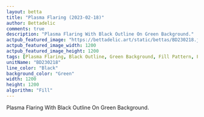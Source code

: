 ```yaml
---
layout: betta
title: "Plasma Flaring (2023-02-18)"
author: Bettadelic
comments: true
description: "Plasma Flaring With Black Outline On Green Background."
actpub_featured_image: "https://bettadelic.art/static/bettas/BD230218.jpg"
actpub_featured_image_width: 1200
actpub_featured_image_height: 1200
tags: [Plasma Flaring, Black Outline, Green Background, Fill Pattern, February 2023]
unitName: "BD230218"
line_color: "Black"
background_color: "Green"
width: 1200
height: 1200
algorithm: "Fill"
---
```


Plasma Flaring With Black Outline On Green Background.
